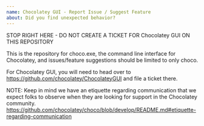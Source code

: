 ```yaml
---
name: Chocolatey GUI - Report Issue / Suggest Feature
about: Did you find unexpected behavior?
---
```


STOP RIGHT HERE - DO NOT CREATE A TICKET FOR Chocolatey GUI ON THIS REPOSITORY

This is the repository for choco.exe, the command line interface for Chocolatey, and issues/feature suggestions should be limited to only choco.

For Chocolatey GUI, you will need to head over to https://github.com/chocolatey/ChocolateyGUI and file a ticket there.



NOTE: Keep in mind we have an etiquette regarding communication that we expect folks to observe when they are looking for support in the Chocolatey community. https://github.com/chocolatey/choco/blob/develop/README.md#etiquette-regarding-communication